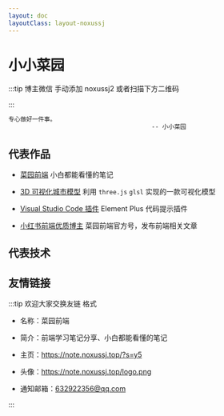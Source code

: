 ```yaml
---
layout: doc
layoutClass: layout-noxussj
---
```


<script lang="ts" setup>
import iconEs6 from './images/es6.png'
import iconGit from './images/git.png'
import iconSass from './images/sass.png'
import iconAxios from './images/axios.png'
import iconVue from './images/vue.png'
import iconElementPlus from './images/element-plus.png'
import iconTs from './images/ts.png'
import iconEcharts from './images/echarts.png'
import iconTencentMap from './images/tencent-map.png'
import iconThree from './images/three.png'
import iconNPM from './images/npm.png'
import iconGithub from './images/github.png'
import iconNode from './images/node.png'

import BaseImage from "./components/base-image.vue"
import BaseCard from "./components/base-card.vue"
import BaseCode from "@/components/baseCode.vue"

import { stage1 } from "./data"
// import { loginRead } from '@/utils/login-read'

// loginRead('n10019')
</script>

# 小小菜园 <Badge text="noxussj 1997" />

<ClientOnly><AppRead code="n10019" /></ClientOnly>

:::tip 博主微信
手动添加 noxussj2 或者扫描下方二维码

<BaseCode />
:::

```sh
专心做好一件事。
                                        -- 小小菜园
```

## 代表作品

-   [菜园前端](https://note.noxussj.top/) 小白都能看懂的笔记

-   [3D 可视化城市模型](https://3d.noxussj.top/) 利用 `three.js` `glsl` 实现的一款可视化模型

-   [Visual Studio Code 插件](https://marketplace.visualstudio.com/items?itemName=noxussj.element-plus) Element Plus 代码提示插件

-   [小红书前端优质博主](https://www.xiaohongshu.com/user/profile/5eaf5ea40000000001006795?xhsshare=CopyLink&appuid=5eaf5ea40000000001006795&apptime=1696908535) 菜园前端官方号，发布前端相关文章

## 代表技术

<base-image :src="iconAxios" />
<base-image :src="iconEcharts" />
<base-image :src="iconElementPlus" />
<base-image :src="iconEs6" />
<base-image :src="iconGithub" />
<base-image :src="iconNode" />
<base-image :src="iconNPM" />
<base-image :src="iconSass" />
<base-image :src="iconTencentMap" />
<base-image :src="iconThree" />
<base-image :src="iconTs" />
<base-image :src="iconVue" />

## 友情链接

<base-card :data="stage1" />

:::tip 欢迎大家交换友链
格式

-   名称：菜园前端

-   简介：前端学习笔记分享、小白都能看懂的笔记

-   主页：https://note.noxussj.top/?s=y5

-   头像：https://note.noxussj.top/logo.png

-   通知邮箱：632922356@qq.com

:::

<app-comment />
